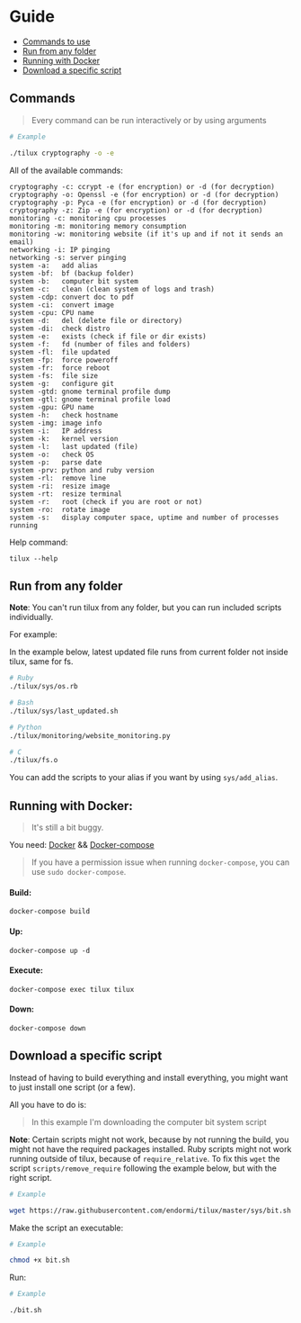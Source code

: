 # Guide

- [Commands to use](#commands)
- [Run from any folder](#run-from-any-folder)
- [Running with Docker](#running-with-docker)
- [Download a specific script](#download-a-specific-script)

## Commands

> Every command can be run interactively or by using arguments

```bash
# Example

./tilux cryptography -o -e
```

All of the available commands:

```
cryptography -c: ccrypt -e (for encryption) or -d (for decryption)
cryptography -o: Openssl -e (for encryption) or -d (for decryption)
cryptography -p: Pyca -e (for encryption) or -d (for decryption)
cryptography -z: Zip -e (for encryption) or -d (for decryption)
monitoring -c: monitoring cpu processes
monitoring -m: monitoring memory consumption
monitoring -w: monitoring website (if it's up and if not it sends an email)
networking -i: IP pinging
networking -s: server pinging
system -a:   add alias
system -bf:  bf (backup folder)
system -b:   computer bit system
system -c:   clean (clean system of logs and trash)
system -cdp: convert doc to pdf
system -ci:  convert image
system -cpu: CPU name
system -d:   del (delete file or directory)
system -di:  check distro
system -e:   exists (check if file or dir exists)
system -f:   fd (number of files and folders)
system -fl:  file updated
system -fp:  force poweroff
system -fr:  force reboot
system -fs:  file size
system -g:   configure git
system -gtd: gnome terminal profile dump
system -gtl: gnome terminal profile load
system -gpu: GPU name
system -h:   check hostname
system -img: image info
system -i:   IP address
system -k:   kernel version
system -l:   last updated (file)
system -o:   check OS
system -p:   parse date
system -prv: python and ruby version
system -rl:  remove line
system -ri:  resize image
system -rt:  resize terminal
system -r:   root (check if you are root or not)
system -ro:  rotate image
system -s:   display computer space, uptime and number of processes running
```

Help command:

```
tilux --help
```

## Run from any folder

**Note**: You can't run tilux from any folder, but you can run included scripts individually.

For example:

In the example below, latest updated file runs from current folder not inside tilux, same for fs.

```bash
# Ruby
./tilux/sys/os.rb

# Bash
./tilux/sys/last_updated.sh

# Python
./tilux/monitoring/website_monitoring.py

# C
./tilux/fs.o
```

You can add the scripts to your alias if you want by using `sys/add_alias`.

## Running with Docker:

> It's still a bit buggy.

You need:
[Docker](https://docker.com) && [Docker-compose](https://docs.docker.com/compose/)

> If you have a permission issue when running `docker-compose`, you can use `sudo docker-compose`.

#### Build:

```
docker-compose build
```

#### Up:

```
docker-compose up -d
```

#### Execute:

```
docker-compose exec tilux tilux
```

#### Down:

```
docker-compose down
```

## Download a specific script

Instead of having to build everything and install everything, you might want to just install one script (or a few).

All you have to do is:

> In this example I'm downloading the computer bit system script

**Note**: Certain scripts might not work, because by not running the build, you might not have the required packages installed. Ruby scripts might not work running outside of tilux, because of `require_relative`. To fix this `wget` the script `scripts/remove_require` following the example below, but with the right script.

```bash
# Example

wget https://raw.githubusercontent.com/endormi/tilux/master/sys/bit.sh
```

Make the script an executable:

```bash
# Example

chmod +x bit.sh
```

Run:

```bash
# Example

./bit.sh
```
